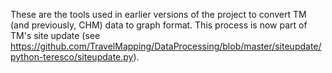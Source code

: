 These are the tools used in earlier versions of the project to convert TM (and previously, CHM) data to graph format.  This process is now part of TM's site update (see https://github.com/TravelMapping/DataProcessing/blob/master/siteupdate/python-teresco/siteupdate.py).
